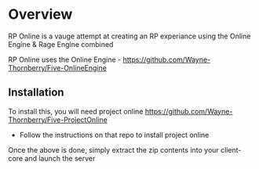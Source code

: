 # Overview 
RP Online is a vauge attempt at creating an RP experiance using the Online Engine & Rage Engine combined

RP Online uses the Online Engine - https://github.com/Wayne-Thornberry/Five-OnlineEngine

## Installation
To install this, you will need project online https://github.com/Wayne-Thornberry/Five-ProjectOnline
- Follow the instructions on that repo to install project online

Once the above is done, simply extract the zip contents into your client-core and launch the server
